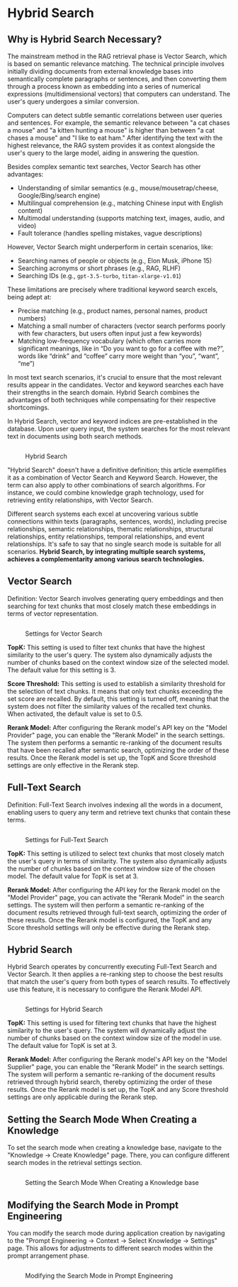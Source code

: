 # Hybrid Search

## Why is Hybrid Search Necessary?

The mainstream method in the RAG retrieval phase is Vector Search, which is based on semantic relevance matching. The technical principle involves initially dividing documents from external knowledge bases into semantically complete paragraphs or sentences, and then converting them through a process known as embedding into a series of numerical expressions (multidimensional vectors) that computers can understand. The user's query undergoes a similar conversion.

Computers can detect subtle semantic correlations between user queries and sentences. For example, the semantic relevance between "a cat chases a mouse" and "a kitten hunting a mouse" is higher than between "a cat chases a mouse" and "I like to eat ham." After identifying the text with the highest relevance, the RAG system provides it as context alongside the user's query to the large model, aiding in answering the question.

Besides complex semantic text searches, Vector Search has other advantages:

* Understanding of similar semantics (e.g., mouse/mousetrap/cheese, Google/Bing/search engine)
* Multilingual comprehension (e.g., matching Chinese input with English content)
* Multimodal understanding (supports matching text, images, audio, and video)
* Fault tolerance (handles spelling mistakes, vague descriptions)

However, Vector Search might underperform in certain scenarios, like:

* Searching names of people or objects (e.g., Elon Musk, iPhone 15)
* Searching acronyms or short phrases (e.g., RAG, RLHF)
* Searching IDs (e.g., `gpt-3.5-turbo`, `titan-xlarge-v1.01`)

These limitations are precisely where traditional keyword search excels, being adept at:

* Precise matching (e.g., product names, personal names, product numbers)
* Matching a small number of characters (vector search performs poorly with few characters, but users often input just a few keywords)
* Matching low-frequency vocabulary (which often carries more significant meanings, like in “Do you want to go for a coffee with me?”, words like “drink” and “coffee” carry more weight than “you”, “want”, “me”)

In most text search scenarios, it's crucial to ensure that the most relevant results appear in the candidates. Vector and keyword searches each have their strengths in the search domain. Hybrid Search combines the advantages of both techniques while compensating for their respective shortcomings.

In Hybrid Search, vector and keyword indices are pre-established in the database. Upon user query input, the system searches for the most relevant text in documents using both search methods.

<figure><img src="../../.gitbook/assets/image (2) (1) (1).png" alt=""><figcaption><p>Hybrid Search</p></figcaption></figure>

"Hybrid Search" doesn't have a definitive definition; this article exemplifies it as a combination of Vector Search and Keyword Search. However, the term can also apply to other combinations of search algorithms. For instance, we could combine knowledge graph technology, used for retrieving entity relationships, with Vector Search.

Different search systems each excel at uncovering various subtle connections within texts (paragraphs, sentences, words), including precise relationships, semantic relationships, thematic relationships, structural relationships, entity relationships, temporal relationships, and event relationships. It's safe to say that no single search mode is suitable for all scenarios. **Hybrid Search, by integrating multiple search systems, achieves a complementarity among various search technologies.**

## Vector Search

Definition: Vector Search involves generating query embeddings and then searching for text chunks that most closely match these embeddings in terms of vector representation.

<figure><img src="../../.gitbook/assets/screenshot-20231119-174228.png" alt=""><figcaption><p>Settings for Vector Search</p></figcaption></figure>

**TopK:** This setting is used to filter text chunks that have the highest similarity to the user's query. The system also dynamically adjusts the number of chunks based on the context window size of the selected model. The default value for this setting is 3.

**Score Threshold:** This setting is used to establish a similarity threshold for the selection of text chunks. It means that only text chunks exceeding the set score are recalled. By default, this setting is turned off, meaning that the system does not filter the similarity values of the recalled text chunks. When activated, the default value is set to 0.5.

**Rerank Model:** After configuring the Rerank model's API key on the "Model Provider" page, you can enable the "Rerank Model" in the search settings. The system then performs a semantic re-ranking of the document results that have been recalled after semantic search, optimizing the order of these results. Once the Rerank model is set up, the TopK and Score threshold settings are only effective in the Rerank step.

## Full-Text Search

Definition: Full-Text Search involves indexing all the words in a document, enabling users to query any term and retrieve text chunks that contain these terms.

<figure><img src="../../.gitbook/assets/screenshot-20231119-174610.png" alt=""><figcaption><p>Settings for Full-Text Search</p></figcaption></figure>

**TopK:** This setting is utilized to select text chunks that most closely match the user's query in terms of similarity. The system also dynamically adjusts the number of chunks based on the context window size of the chosen model. The default value for TopK is set at 3.

**Rerank Model:** After configuring the API key for the Rerank model on the "Model Provider" page, you can activate the "Rerank Model" in the search settings. The system will then perform a semantic re-ranking of the document results retrieved through full-text search, optimizing the order of these results. Once the Rerank model is configured, the TopK and any Score threshold settings will only be effective during the Rerank step.

## Hybrid Search

Hybrid Search operates by concurrently executing Full-Text Search and Vector Search. It then applies a re-ranking step to choose the best results that match the user's query from both types of search results. To effectively use this feature, it is necessary to configure the Rerank Model API.

<figure><img src="../../.gitbook/assets/screenshot-20231119-175216.png" alt=""><figcaption><p>Settings for Hybrid Search</p></figcaption></figure>

**TopK:** This setting is used for filtering text chunks that have the highest similarity to the user's query. The system will dynamically adjust the number of chunks based on the context window size of the model in use. The default value for TopK is set at 3.

**Rerank Model:** After configuring the Rerank model's API key on the "Model Supplier" page, you can enable the "Rerank Model" in the search settings. The system will perform a semantic re-ranking of the document results retrieved through hybrid search, thereby optimizing the order of these results. Once the Rerank model is set up, the TopK and any Score threshold settings are only applicable during the Rerank step.

## Setting the Search Mode When Creating a Knowledge

To set the search mode when creating a knowledge base, navigate to the "Knowledge -> Create Knowledge" page. There, you can configure different search modes in the retrieval settings section.

<figure><img src="../../.gitbook/assets/screenshot-20231119-175958.png" alt=""><figcaption><p>Setting the Search Mode When Creating a Knowledge base</p></figcaption></figure>

## Modifying the Search Mode in Prompt Engineering

You can modify the search mode during application creation by navigating to the "Prompt Engineering -> Context -> Select Knowledge -> Settings" page. This allows for adjustments to different search modes within the prompt arrangement phase.

<figure><img src="../../.gitbook/assets/screenshot-20231119-182704.png" alt=""><figcaption><p>Modifying the Search Mode in Prompt Engineering</p></figcaption></figure>
